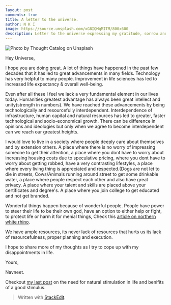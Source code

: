 ```yaml
---
layout: post
comments: true
title: A letter to the universe.
author: N K I
image: https://source.unsplash.com/xG8IQMqMITM/800x600
description: Letter to the universe expressing my gratitude, sorrow and hopes.
---
```


<img class="responsive-image" src="https://source.unsplash.com/kBCXR-lTFDE" alt="Photo by Thought Catalog on Unsplash">

Hey Universe, 

I hope you are doing great. A lot of things have happened in the past few decades that it has led to great advancements in many fields. Technology has very helpful to many people. Improvement in life sciences has led to increased life expectancy & overall well-being.

Even after all these I feel we lack a very fundamental element in our lives today.
Humanities greatest advantage has always been great intellect and unity(strength in numbers). We have reached these advancements by being technologically and resourcefully interdependent. Interdependence of infrastructure, human capital and natural resources has led to greater, faster technological and socio-economical growth. There can be difference in opinions and ideologies but only when we agree to become interdependent can we reach our greatest heights.

I would love to live in a society where people deeply care about themselves and by extension others. A place where there is no worry of impressing someone to get their attention, a place where you dont have to worry about increasing housing costs due to speculative pricing, where you dont have to worry about getting robbed, have a  very contrasting lifestyles, a place where every living thing is appreciated and respected.(Dogs are not let to die in streets, Cows/Animals running around street to get some drinkable water, a place where people respect each other and also have great privacy. A place where your talent and skills are placed above your certificates and degree's. A place where you join college to get educated and not get branded.

Wonderful things happen because of wonderful people.
People have power to steer their life to be their own god, have an option to either help or fight, to protect life or harm it for menial things, Check this [article on northern white rhino](https://www.theguardian.com/environment/2018/mar/20/last-male-northern-white-rhinos-death-highlights-huge-extinction-crisis).

We have ample resources, its never lack of resources that hurts us its lack of resourcefulness, proper planning and execution.

I hope to share more of my thoughts as I try to cope up with my disappointments in life.

Yours,

Navneet.

Checkout [my last post](https://blog.ddraffft.in/2019/01/21/What-drives-us.html) on the need for natural stimulation in life and benifits of a good stimulus.

> Written with [StackEdit](https://stackedit.io/).
